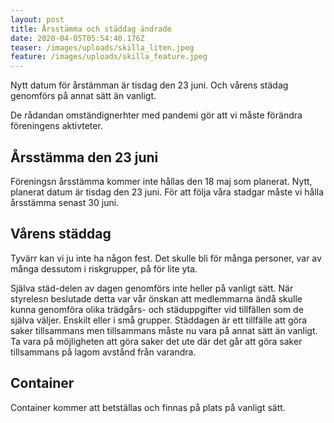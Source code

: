 ```yaml
---
layout: post
title: Årsstämma och städdag ändrade
date: 2020-04-05T05:54:40.176Z
teaser: /images/uploads/skilla_liten.jpeg
feature: /images/uploads/skilla_feature.jpeg
---
```

Nytt datum för årstämman är tisdag den 23 juni. Och vårens städag genomförs på annat sätt än vanligt.

De rådandan omständignerhter med pandemi gör att vi måste förändra föreningens aktivteter.

## Årsstämma den 23 juni

Föreningsn årsstämma kommer inte hållas den 18 maj som planerat. Nytt, planerat datum är tisdag den 23 juni. För att följa våra stadgar måste vi hålla årsstämma senast 30 juni.

## Vårens städdag

Tyvärr kan vi ju inte ha någon fest. Det skulle bli för många personer, var av många dessutom i riskgrupper, på för lite yta. 

Själva städ-delen av dagen genomförs inte heller på vanligt sätt. När styrelesn beslutade detta var vår önskan att medlemmarna ändå skulle kunna genomföra olika trädgårs- och städuppgifter vid tillfällen som de själva väljer. Enskilt eller i små grupper. Städdagen är ett tillfälle att göra saker tillsammans men tillsammans måste nu vara på annat sätt än vanligt. Ta vara på möjligheten att göra saker det ute där det går att göra saker tillsammans på lagom avstånd från varandra. 

## Container

Container kommer att betställas och finnas på plats på vanligt sätt.